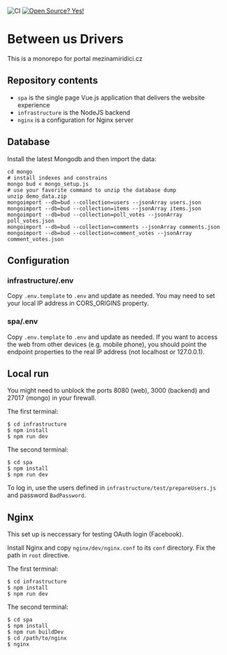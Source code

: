 ![CI](https://github.com/literakl/mezinamiridici/workflows/CI/badge.svg?branch=master)
[![Open Source? Yes!](https://badgen.net/badge/Open%20Source%20%3F/Yes%21/blue?icon=github)](https://github.com/literakl/mezinamiridici/)

# Between us Drivers

This is a monorepo for portal mezinamiridici.cz

## Repository contents

* `spa` is the single page Vue.js application that delivers the website experience
* `infrastructure` is the NodeJS backend
* `nginx` is a configuration for Nginx server

## Database

Install the latest Mongodb and then import the data:

```
cd mongo
# install indexes and constrains
mongo bud < mongo_setup.js
# use your favorite command to unzip the database dump
unzip demo_data.zip  
mongoimport --db=bud --collection=users --jsonArray users.json
mongoimport --db=bud --collection=items --jsonArray items.json
mongoimport --db=bud --collection=poll_votes --jsonArray poll_votes.json
mongoimport --db=bud --collection=comments --jsonArray comments.json
mongoimport --db=bud --collection=comment_votes --jsonArray comment_votes.json
```

## Configuration

### infrastructure/.env

Copy `.env.template` to `.env` and update as needed. You may need to set your local IP address in CORS_ORIGINS property.

### spa/.env

Copy `.env.template` to `.env` and update as needed. If you want to access the web 
from other devices (e.g. mobile phone), you should point the endpoint properties
to the real IP address (not localhost or 127.0.0.1).

## Local run

You might need to unblock the ports 8080 (web), 3000 (backend) and 27017 (mongo) in your firewall.

The first terminal: 
```
$ cd infrastructure
$ npm install
$ npm run dev
```
The second terminal:
```
$ cd spa
$ npm install
$ npm run dev
```

To log in, use the users defined in `infrastructure/test/prepareUsers.js` and password `BadPassword`.

## Nginx

This set up is neccessary for testing OAuth login (Facebook).

Install Nginx and copy `nginx/dev/nginx.conf` to its `conf` directory. Fix the path in `root` directive.

The first terminal: 
```
$ cd infrastructure
$ npm install
$ npm run dev
```
The second terminal:
```
$ cd spa
$ npm install
$ npm run buildDev
$ cd /path/to/nginx
$ nginx
```
